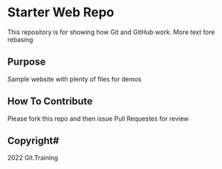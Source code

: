 # Starter Web Repo

This repository is for showing how Git and GitHub work. More text fore rebasing

## Purpose

Sample website with plenty of files for demos

## How To Contribute

Please fork this repo and then issue Pull Requestes for review

## Copyright#

2022 Git.Training